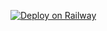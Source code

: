 [![Deploy on Railway](https://railway.app/button.svg)](https://railway.app/new/template?templateRepo=<ItsMeAbay>/discord-radio-bot)
